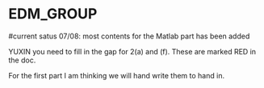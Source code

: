 # EDM_GROUP

#current satus
07/08: most contents for the Matlab part has been added

YUXIN you need to fill in the gap for 2(a) and (f). These are marked RED in the doc.

For the first part I am thinking we will hand write them to hand in. 
